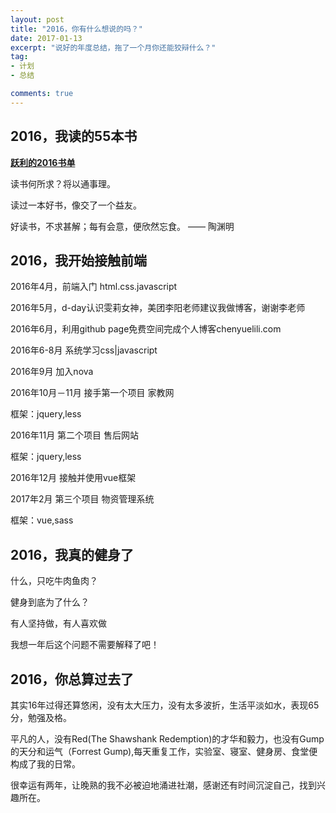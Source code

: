 ```yaml
---
layout: post
title: "2016，你有什么想说的吗？"
date: 2017-01-13
excerpt: "说好的年度总结，拖了一个月你还能狡辩什么？"
tag:
- 计划
- 总结

comments: true
---
```


## 2016，我读的55本书

**[跃利的2016书单](HTTP://CHENYUELILI.COM/READING-IN-2016/ "2016书单")**

读书何所求？将以通事理。

读过一本好书，像交了一个益友。

好读书，不求甚解；每有会意，便欣然忘食。 —— 陶渊明

## 2016，我开始接触前端

2016年4月，前端入门 html.css.javascript

2016年5月，d-day认识雯莉女神，美团李阳老师建议我做博客，谢谢李老师

2016年6月，利用github page免费空间完成个人博客chenyuelili.com

2016年6-8月 系统学习css|javascript

2016年9月 加入nova

2016年10月－11月 接手第一个项目 家教网

框架：jquery,less 

2016年11月 第二个项目 售后网站

框架：jquery,less

2016年12月 接触并使用vue框架

2017年2月  第三个项目 物资管理系统

框架：vue,sass

## 2016，我真的健身了

什么，只吃牛肉鱼肉？

健身到底为了什么？

有人坚持做，有人喜欢做

我想一年后这个问题不需要解释了吧！

## 2016，你总算过去了

其实16年过得还算悠闲，没有太大压力，没有太多波折，生活平淡如水，表现65分，勉强及格。

平凡的人，没有Red(The Shawshank Redemption)的才华和毅力，也没有Gump的天分和运气（Forrest Gump),每天重复工作，实验室、寝室、健身房、食堂便构成了我的日常。

很幸运有两年，让晚熟的我不必被迫地涌进社潮，感谢还有时间沉淀自己，找到兴趣所在。



